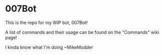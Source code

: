 # 007Bot
This is the repo for my WIP bot, 007Bot!

A list of commands and their usage can be found on the "Commands" wiki page!

I kinda know what I'm doing
~MikeModder